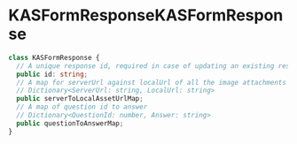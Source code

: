 # <a name="kasformresponse"></a><span data-ttu-id="bb640-101">KASFormResponse</span><span class="sxs-lookup"><span data-stu-id="bb640-101">KASFormResponse</span></span>
```typescript
class KASFormResponse {
  // A unique response id, required in case of updating an existing response
  public id: string;
  // A map for serverUrl against localUrl of all the image attachments to a response
  // Dictionary<ServerUrl: string, LocalUrl: string>
  public serverToLocalAssetUrlMap;
  // A map of question id to answer
  // Dictionary<QuestionId: number, Answer: string>
  public questionToAnswerMap;
}
```